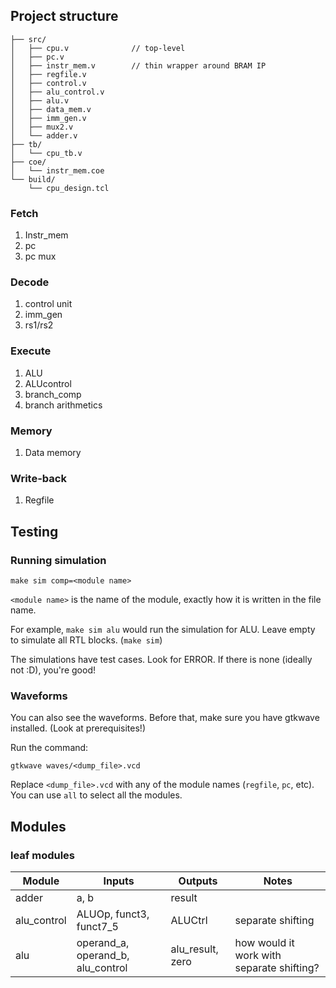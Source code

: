 ## Project structure

```project/
├── src/
│   ├── cpu.v              // top-level
│   ├── pc.v
│   ├── instr_mem.v        // thin wrapper around BRAM IP
│   ├── regfile.v
│   ├── control.v
│   ├── alu_control.v
│   ├── alu.v
│   ├── data_mem.v
│   ├── imm_gen.v
│   ├── mux2.v
│   └── adder.v
├── tb/
│   └── cpu_tb.v
├── coe/
│   └── instr_mem.coe
└── build/
    └── cpu_design.tcl

```

### Fetch

1. Instr_mem
2. pc
3. pc mux

### Decode

1. control unit
2. imm_gen
3. rs1/rs2

### Execute

1. ALU
2. ALUcontrol
3. branch_comp
4. branch arithmetics

### Memory

1. Data memory

### Write-back

1. Regfile

## Testing

### Running simulation

```
make sim comp=<module name>
```

`<module name>` is the name of the module, exactly how it is written in the file name.

For example, `make sim alu` would run the simulation for ALU. Leave empty to simulate all RTL blocks. (`make sim`)

The simulations have test cases. Look for ERROR. If there is none (ideally not :D), you're good!

### Waveforms

You can also see the waveforms. Before that, make sure you have gtkwave installed. (Look at prerequisites!)

Run the command:

```
gtkwave waves/<dump_file>.vcd
```

Replace `<dump_file>.vcd` with any of the module names (`regfile`, `pc`, etc). You can use `all` to select all the modules.

## Modules

### leaf modules

| Module      | Inputs                            | Outputs          | Notes                                     |
| ----------- | --------------------------------- | ---------------- | ----------------------------------------- |
| adder       | a, b                              | result           |                                           |
| alu_control | ALUOp, funct3, funct7_5           | ALUCtrl          | separate shifting                         |
| alu         | operand_a, operand_b, alu_control | alu_result, zero | how would it work with separate shifting? |
